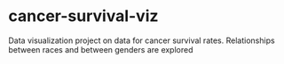 # cancer-survival-viz
Data visualization project on data for cancer survival rates. Relationships between races and between genders are explored
